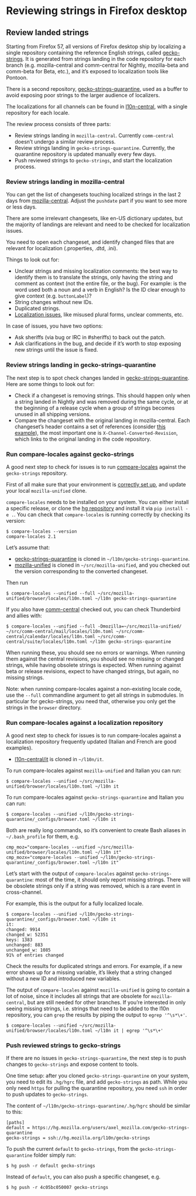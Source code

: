 # Reviewing strings in Firefox desktop

<!-- toc -->

## Review landed strings

Starting from Firefox 57, all versions of Firefox desktop ship by localizing a single repository containing the reference English strings, called [gecko-strings](https://hg.mozilla.org/l10n/gecko-strings). It is generated from strings landing in the code repository for each branch (e.g. mozilla-central and comm-central for Nightly, mozilla-beta and comm-beta for Beta, etc.), and it’s exposed to localization tools like Pontoon.

There is a second repository, [gecko-strings-quarantine](https://hg.mozilla.org/users/axel_mozilla.com/gecko-strings-quarantine), used as a buffer to avoid exposing poor strings to the larger audience of localizers.

The localizations for all channels can be found in [l10n-central](https://hg.mozilla.org/l10n-central/), with a single repository for each locale.

The review process consists of three parts:
* Review strings landing in `mozilla-central`. Currently `comm-central` doesn’t undergo a similar review process.
* Review strings landing in `gecko-strings-quarantine`. Currently, the quarantine repository is updated manually every few days.
* Push reviewed strings to `gecko-strings`, and start the localization process.

### Review strings landing in mozilla-central

You can get the list of changesets touching localized strings in the last 2 days from [mozilla-central](https://hg.mozilla.org/mozilla-central/log?rev=keyword("locales/en-US")+and+pushdate("-2")). Adjust the `pushdate` part if you want to see more or less days.

There are some irrelevant changesets, like en-US dictionary updates, but the majority of landings are relevant and need to be checked for localization issues.

You need to open each changeset, and identify changed files that are relevant for localization (.properties, .dtd, .ini).

Things to look out for:
* Unclear strings and missing localization comments: the best way to identify them is to translate the strings, only having the string and comment as context (not the entire file, or the bug). For example: is the word used both a noun and a verb in English? Is the ID clear enough to give context (e.g. `buttonLabel`)?
* String changes without new IDs.
* Duplicated strings.
* [Localization issues](https://developer.mozilla.org/en-US/docs/Mozilla/Localization/Localization_content_best_practices), like misused plural forms, unclear comments, etc.

In case of issues, you have two options:
* Ask sheriffs (via bug or IRC in #sheriffs) to back out the patch.
* Ask clarifications in the bug, and decide if it’s worth to stop exposing new strings until the issue is fixed.

### Review strings landing in gecko-strings-quarantine

The next step is to spot check changes landed in [gecko-strings-quarantine](https://hg.mozilla.org/users/axel_mozilla.com/gecko-strings-quarantine/shortlog). Here are some things to look out for:
* Check if a changeset is removing strings. This should happen only when a string landed in Nightly and was removed during the same cycle, or at the beginning of a release cycle when a group of strings becomes unused in all shipping versions.
* Compare the changeset with the original landing in mozilla-central. Each changeset’s header contains a set of references (consider [this example](https://hg.mozilla.org/users/axel_mozilla.com/gecko-strings-quarantine/rev/9c9e89dd4fd5)), the most important one is `X-Channel-Converted-Revision`, which links to the original landing in the code repository.

### Run compare-locales against gecko-strings

A good next step to check for issues is to run [compare-locales](https://developer.mozilla.org/en-US/docs/Mozilla/Projects/compare-locales) against the `gecko-strings` repository.

First of all make sure that your environment is [correctly set up](../../tools/mercurial/setting_mercurial_environment.md), and update your local `mozilla-unified` clone.

`compare-locales` needs to be installed on your system. You can either install a specific release, or clone the [hg repository](https://hg.mozilla.org/l10n/compare-locales/) and install it via `pip install -e .`. You can check that `compare-locales` is running correctly by checking its version:

```
$ compare-locales --version
compare-locales 2.1
```

Let’s assume that:
* [gecko-strings-quarantine](https://hg.mozilla.org/users/axel_mozilla.com/gecko-strings-quarantine) is cloned in `~/l10n/gecko-strings-quarantine`.
* [mozilla-unified](https://hg.mozilla.org/mozilla-unified) is cloned in `~/src/mozilla-unified`, and you checked out the version corresponding to the converted changeset.

Then run

```
$ compare-locales --unified --full ~/src/mozilla-unified/browser/locales/l10n.toml ~/l10n gecko-strings-quarantine
```

If you also have [comm-central](https://hg.mozilla.org/comm-central) checked out, you can check Thunderbird and allies with:

```
$ compare-locales --unified --full -Dmozilla=~/src/mozilla-unified/ ~/src/comm-central/mail/locales/l10n.toml ~/src/comm-central/calendar/locales/l10n.toml ~/src/comm-central/suite/locales/l10n.toml ~/l10n gecko-strings-quarantine
```

When running these, you should see no errors or warnings. When running them against the central revisions, you should see no missing or changed strings, while having obsolete strings is expected. When running against beta or release revisions, expect to have changed strings, but again, no missing strings.

Note: when running compare-locales against a non-existing locale code, use the `--full` commandline argument to get all strings in submodules. In particular for gecko-strings, you need that, otherwise you only get the strings in the `browser` directory.

### Run compare-locales against a localization repository

A good next step to check for issues is to run compare-locales against a localization repository frequently updated (Italian and French are good examples).
* [l10n-central/it](https://hg.mozilla.org/l10n-central/it) is cloned in `~/l10n/it`.

To run compare-locales against `mozilla-unified` and Italian you can run:

```
$ compare-locales --unified ~/src/mozilla-unified/browser/locales/l10n.toml ~/l10n it
```

To run compare-locales against `gecko-strings-quarantine` and Italian you can run:

```
$ compare-locales --unified ~/l10n/gecko-strings-quarantine/_configs/browser.toml ~/l10n it
```

Both are really long commands, so it’s convenient to create Bash aliases in `~/.bash_profile` for them, e.g.

```
cmp_moz="compare-locales --unified ~/src/mozilla-unified/browser/locales/l10n.toml ~/l10n it"
cmp_mozx="compare-locales --unified ~/l10n/gecko-strings-quarantine/_configs/browser.toml ~/l10n it"
```

Let’s start with the output of `compare-locales` against `gecko-strings-quarantine`: most of the time, it should only report missing strings. There will be obsolete strings only if a string was removed, which is a rare event in cross-channel.

For example, this is the output for a fully localized locale.

```
$ compare-locales --unified ~/l10n/gecko-strings-quarantine/_configs/browser.toml ~/l10n it
it:
changed: 9914
changed_w: 52351
keys: 1383
unchanged: 883
unchanged_w: 1085
91% of entries changed
```

Check the results for duplicated strings and errors. For example, if a new error shows up for a missing variable, it’s likely that a string changed without a new ID and introduced new variables.

The output of `compare-locales` against `mozilla-unified` is going to contain a lot of noise, since it includes all strings that are obsolete for `mozilla-central`, but are still needed for other branches. If you’re interested in only seeing missing strings, i.e. strings that need to be added to the l10n repository, you can `grep` the results by piping the output to `egrep '^\s*\+'`.

```
$ compare-locales --unified ~/src/mozilla-unified/browser/locales/l10n.toml ~/l10n it | egrep '^\s*\+'
```

### Push reviewed strings to gecko-strings

If there are no issues in `gecko-strings-quarantine`, the next step is to push changes to `gecko-strings` and expose content to tools.

One time setup: after you cloned `gecko-strings-quarantine` on your system, you need to edit its `.hg/hgrc` file, and add `gecko-strings` as path. While you only need `https` for pulling the quarantine repository, you need `ssh` in order to push updates to `gecko-strings`.

The content of `~/l10n/gecko-strings-quarantine/.hg/hgrc` should be similar to this:

```
[paths]
default = https://hg.mozilla.org/users/axel_mozilla.com/gecko-strings-quarantine
gecko-strings = ssh://hg.mozilla.org/l10n/gecko-strings
```

To push the current `default` to `gecko-strings`, from the `gecko-strings-quarantine` folder simply run:

```
$ hg push -r default gecko-strings
```

Instead of `default`, you can also push a specific changeset, e.g.

```
$ hg push -r 4c05bc050007 gecko-strings
```
